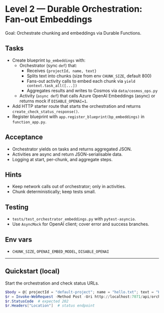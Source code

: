 # Level 2 — Durable Orchestration: Fan-out Embeddings

Goal: Orchestrate chunking and embeddings via Durable Functions.

## Tasks
- Create blueprint `bp_embeddings` with:
  - Orchestrator (sync `def`) that:
    - Receives `{projectId, name, text}`
    - Splits text into chunks (size from env `CHUNK_SIZE`, default 800)
    - Fans-out activity calls to embed each chunk via `yield context.task_all([...])`
    - Aggregates results and writes to Cosmos via `data/cosmos_ops.py`
  - Activity (`async def`) that calls Azure OpenAI Embeddings (async) or returns mock if `DISABLE_OPENAI=1`.
- Add HTTP starter route that starts the orchestration and returns `create_check_status_response()`.
- Register blueprint with `app.register_blueprint(bp_embeddings)` in `function_app.py`.

## Acceptance
- Orchestrator yields on tasks and returns aggregated JSON.
- Activities are async and return JSON-serialisable data.
- Logging at start, per-chunk, and aggregate steps.

## Hints
- Keep network calls out of orchestrator; only in activities.
- Chunk deterministically; keep tests small.

## Testing
- `tests/test_orchestrator_embeddings.py` with `pytest-asyncio`.
- Use `AsyncMock` for OpenAI client; cover error and success branches.

## Env vars
- `CHUNK_SIZE`, `OPENAI_EMBED_MODEL`, `DISABLE_OPENAI`

---

## Quickstart (local)
Start the orchestration and check status URLs.

```powershell
$body = @{ projectId = "default-project"; name = "hello.txt"; text = "Hello world" } | ConvertTo-Json
$r = Invoke-WebRequest -Method Post -Uri http://localhost:7071/api/orchestrators/embeddings -ContentType application/json -Body $body
$r.StatusCode  # expected 202
$r.Headers["Location"]  # status endpoint
```
